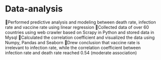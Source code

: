 # Data-analysis
Performed predictive analysis and modeling between death rate, infection rate and vaccine rate using linear regression
Collected data of over 60 countries using web crawler based on Scrapy in Python and stored data in Mysql
Calculated the correlation coefficient and visualized the data using Numpy, Pandas and Seaborn
Drew conclusion that vaccine rate is irrelevant to infection rate, while the correlation coefficient between infection rate and death rate reached 0.54 (moderate association)
